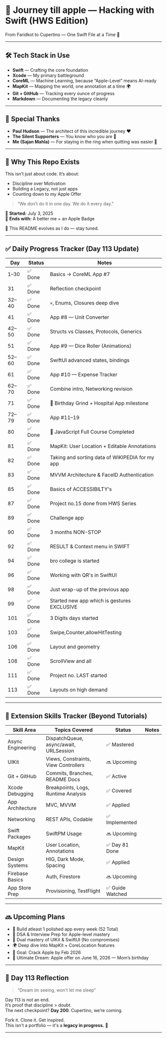 # 🚀 Journey till apple  — Hacking with Swift (HWS Edition)  
From Faridkot to Cupertino — One Swift File at a Time 🍏  

---

## 🛠 Tech Stack in Use  
- **Swift** — Crafting the core foundation  
- **Xcode** — My primary battleground  
- **CoreML** — Machine Learning, because “Apple-Level” means AI-ready  
- **MapKit** — Mapping the world, one annotation at a time 🌍  
- **Git + GitHub** — Tracking every ounce of progress  
- **Markdown** — Documenting the legacy cleanly  

---

## 🙏 Special Thanks  
- **Paul Hudson** — The architect of this incredible journey ❤️  
- **The Silent Supporters** — You know who you are 🫶  
- **Me (Sajan Mahla)** — For staying in the ring when quitting was easier 💪  

---

## 📌 Why This Repo Exists  
This isn’t just about code. It’s about:  
- Discipline over Motivation  
- Building a Legacy, not just apps  
- Counting down to my Apple Offer  

> “We don’t do it in one day. We do it every day.”  

📆 **Started:** July 3, 2025  
🎯 **Ends with:** A better me + an Apple Badge  

📍 This README evolves as I do — stay tuned.  

---

## ✅ Daily Progress Tracker (Day 113 Update)  

| Day   | Status  | Notes  |
|-------|---------|--------|
| 1–30  | ✅ Done | Basics → CoreML App #7 |
| 31    | ✅ Done | Reflection checkpoint |
| 32–40 | ✅ Done | 💀, Enums, Closures deep dive |
| 41    | ✅ Done | App #8 — Unit Converter |
| 42–50 | ✅ Done | Structs vs Classes, Protocols, Generics |
| 51    | ✅ Done | App #9 — Dice Roller (Animations) |
| 52–60 | ✅ Done | SwiftUI advanced states, bindings |
| 61    | ✅ Done | App #10 — Expense Tracker |
| 62–70 | ✅ Done | Combine intro, Networking revision |
| 71    | ✅ Done | 🎂 Birthday Grind + HospItal App milestone |
| 72–79 | ✅ Done | App #11–19 |
| 80    | ✅ Done | 🎉 JavaScript Full Course Completed |
| 81    | ✅ Done | MapKit: User Location + Editable Annotations |
| 82    | ✅ Done | Taking and sorting data of WIKIPEDIA for my app |
| 83    | ✅ Done | MVVM Architecture & FaceID Authentication  |
| 85    | ✅ Done | Basics of ACCESSIBILTY's |
| 87    | ✅ Done | Project no.15 done from HWS Series |
| 89    | ✅ Done | Challenge app |
| 90    | ✅ Done | 3 months NON-STOP |
| 92    | ✅ Done | RESULT & Context menu in SWIFT |
| 94    | ✅ Done | bro college is started |
| 96    | ✅ Done | Working with QR's in SwiftUI |
| 98    | ✅ Done | Just wrap-up of the previous app |
| 99    | ✅ Done | Started new app which is gestures EXCLUSIVE |
| 101    | ✅ Done | 3 Digits days started |
| 103    | ✅ Done | Swipe,Counter,allowHitTesting |
| 106    | ✅ Done | Layout and geometry |
| 108    | ✅ Done | ScrollView and all |
| 111    | ✅ Done | Project no. LAST started |
| 113    | ✅ Done | Layouts on high demand |

---

## 🧠 Extension Skills Tracker (Beyond Tutorials)  

| Skill Area         | Topics Covered                                    | Status       | Notes                |
|--------------------|---------------------------------------------------|--------------|---------------------|
| Async Engineering  | DispatchQueue, async/await, URLSession            | ✅ Mastered   |
| UIKit              | Views, Constraints, View Controllers              | 🔜 Upcoming   |
| Git + GitHub       | Commits, Branches, README Docs                    | ✅ Active     |
| Xcode Debugging    | Breakpoints, Logs, Runtime Analysis               | ✅ Covered    |
| App Architecture   | MVC, MVVM                                         | ✅ Applied    |
| Networking         | REST APIs, Codable                               | ✅ Implemented |
| Swift Packages     | SwiftPM Usage                                     | 🔜 Upcoming   |
| MapKit             | User Location, Annotations                        | ✅ Day 81 Done|
| Design Systems     | HIG, Dark Mode, Spacing                           | ✅ Applied    |
| Firebase Basics    | Auth, Firestore                                   | 🔜 Upcoming   |
| App Store Prep     | Provisioning, TestFlight                         | ✅ Guide Watched |

---

## 🔜 Upcoming Plans  
- 🚀 Build atleast 1 polished app every week (52 Total)  
- 🧠 DSA & Interview Prep for Apple-level mastery  
- 🔁 Dual mastery of UIKit & SwiftUI (No compromises)  
- 🌍 Deep dive into MapKit + CoreLocation features  
- 🎯 Goal: Crack Apple by Feb 2026  
- 🎁 Ultimate Dream: Apple offer on June 16, 2026 — Mom’s birthday  

---

## 🌟 Day 113 Reflection  
> “Dream im seeing, won't let me sleep”  

Day 113 is not an end.  
It’s proof that discipline > doubt.  
The next checkpoint? **Day 200**. Cupertino, we’re coming.  

Fork it. Clone it. Get inspired.  
This isn't a portfolio — it's a **legacy in progress.** 🍏  

---
